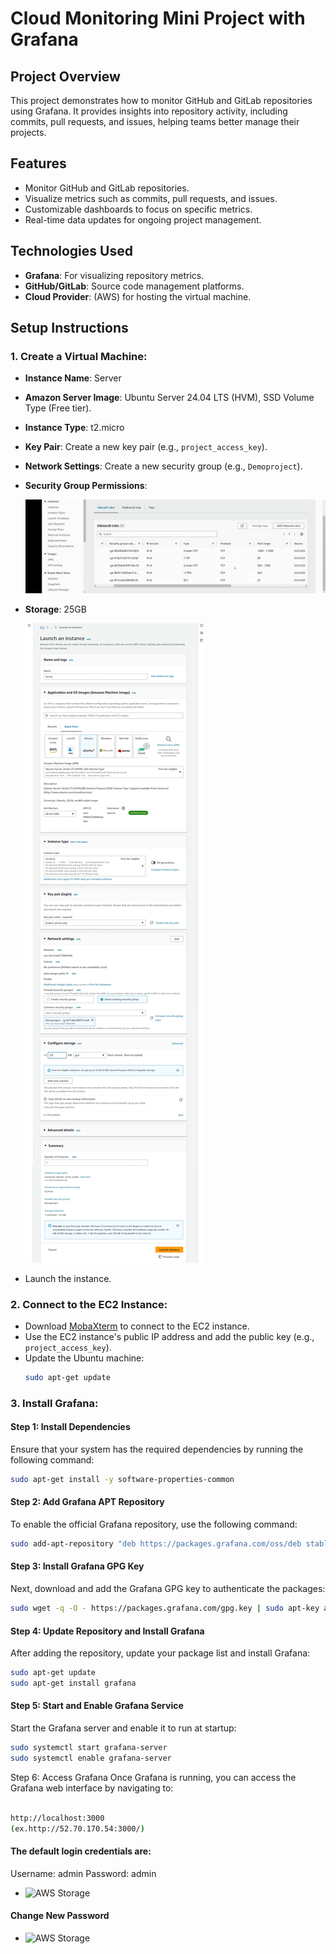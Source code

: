 # Cloud Monitoring Mini Project with Grafana

## Project Overview

This project demonstrates how to monitor GitHub and GitLab repositories using Grafana. It provides insights into repository activity, including commits, pull requests, and issues, helping teams better manage their projects.

## Features

- Monitor GitHub and GitLab repositories.
- Visualize metrics such as commits, pull requests, and issues.
- Customizable dashboards to focus on specific metrics.
- Real-time data updates for ongoing project management.

## Technologies Used

- **Grafana**: For visualizing repository metrics.
- **GitHub/GitLab**: Source code management platforms.
- **Cloud Provider**: (AWS) for hosting the virtual machine.

## Setup Instructions

### 1. **Create a Virtual Machine**:
   - **Instance Name**: Server
   - **Amazon Server Image**: Ubuntu Server 24.04 LTS (HVM), SSD Volume Type (Free tier).
   - **Instance Type**: t2.micro
   - **Key Pair**: Create a new key pair (e.g., `project_access_key`).
   - **Network Settings**: Create a new security group (e.g., `Demoproject`).
   - **Security Group Permissions**:
     
     ![AWS Security Group](https://github.com/anil-rupnar/Cloud-Monitoring-Mini-Project-with-Grafana/blob/main/images/aws%20security%20group.jpg)
    
   - **Storage**: 25GB
    
     ![AWS Storage](https://github.com/anil-rupnar/Cloud-Monitoring-Mini-Project-with-Grafana/blob/main/images/Aws.jpg)
    
   - Launch the instance.

### 2. **Connect to the EC2 Instance**:
   - Download [MobaXterm](https://mobaxterm.mobatek.net/download.html) to connect to the EC2 instance.
   - Use the EC2 instance's public IP address and add the public key (e.g., `project_access_key`).
   - Update the Ubuntu machine:
     ```bash
     sudo apt-get update
     ```

### 3. **Install Grafana**:

#### Step 1: Install Dependencies

Ensure that your system has the required dependencies by running the following command:

```bash
sudo apt-get install -y software-properties-common
```

#### Step 2: Add Grafana APT Repository

To enable the official Grafana repository, use the following command:

```bash
sudo add-apt-repository "deb https://packages.grafana.com/oss/deb stable main"

```

#### Step 3: Install Grafana GPG Key

Next, download and add the Grafana GPG key to authenticate the packages:

```bash
sudo wget -q -O - https://packages.grafana.com/gpg.key | sudo apt-key add -
```

#### Step 4: Update Repository and Install Grafana
After adding the repository, update your package list and install Grafana:

```bash
sudo apt-get update
sudo apt-get install grafana
```

#### Step 5: Start and Enable Grafana Service

Start the Grafana server and enable it to run at startup:

```bash
sudo systemctl start grafana-server
sudo systemctl enable grafana-server
```
Step 6: Access Grafana
Once Grafana is running, you can access the Grafana web interface by navigating to:

```bash

http://localhost:3000
(ex.http://52.70.170.54:3000/)
```
#### The default login credentials are:

Username: admin
Password: admin

- ![AWS Storage](https://github.com/anil-rupnar/Cloud-Monitoring-Mini-Project-with-Grafana/blob/main/images/5.jpg)

  
#### Change New Password 
- ![AWS Storage](https://github.com/anil-rupnar/Cloud-Monitoring-Mini-Project-with-Grafana/blob/main/images/6.jpg)
